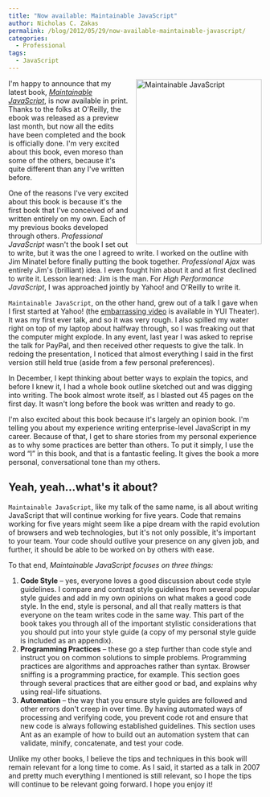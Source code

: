 ```yaml
---
title: "Now available: Maintainable JavaScript"
author: Nicholas C. Zakas
permalink: /blog/2012/05/29/now-available-maintainable-javascript/
categories:
  - Professional
tags:
  - JavaScript
---
```

[<img src="/images/wp-content/uploads/2012/05/lrg1.jpg" alt="Maintainable JavaScript" width="250" height="328" align="right" style="margin-left: 1em" />][1]I'm happy to announce that my latest book, <cite><a href="http://www.amazon.com/Maintainable-JavaScript-Nicholas-C-Zakas/dp/1449327680?tag=nczonline-20">Maintainable JavaScript</a></cite>, is now available in print. Thanks to the folks at O'Reilly, the ebook was released as a preview last month, but now all the edits have been completed and the book is officially done. I'm very excited about this book, even moreso than some of the others, because it's quite different than any I've written before.

One of the reasons I've very excited about this book is because it's the first book that I've conceived of and written entirely on my own. Each of my previous books developed through others. <cite>Professional JavaScript</cite> wasn't the book I set out to write, but it was the one I agreed to write. I worked on the outline with Jim Minatel before finally putting the book together. <cite>Professional Ajax</cite> was entirely Jim's (brilliant) idea. I even fought him about it and at first declined to write it. Lesson learned: Jim is the man. For <cite>High Performance JavaScript</cite>, I was approached jointly by Yahoo! and O'Reilly to write it.

`Maintainable JavaScript`, on the other hand, grew out of a talk I gave when I first started at Yahoo! (the [embarrassing video][2] is available in YUI Theater). It was my first ever talk, and so it was very rough. I also spilled my water right on top of my laptop about halfway through, so I was freaking out that the computer might explode. In any event, last year I was asked to reprise the talk for PayPal, and then received other requests to give the talk. In redoing the presentation, I noticed that almost everything I said in the first version still held true (aside from a few personal preferences). 

In December, I kept thinking about better ways to explain the topics, and before I knew it, I had a whole book outline sketched out and was digging into writing. The book almost wrote itself, as I blasted out 45 pages on the first day. It wasn't long before the book was written and ready to go.

I'm also excited about this book because it's largely an opinion book. I'm telling you about my experience writing enterprise-level JavaScript in my career. Because of that, I get to share stories from my personal experience as to why some practices are better than others. To put it simply, I use the word &#8220;I&#8221; in this book, and that is a fantastic feeling. It gives the book a more personal, conversational tone than my others.

## Yeah, yeah&#8230;what's it about?

`Maintainable JavaScript`, like my talk of the same name, is all about writing JavaScript that will continue working for five years. Code that remains working for five years might seem like a pipe dream with the rapid evolution of browsers and web technologies, but it's not only possible, it's important to your team. Your code should outlive your presence on any given job, and further, it should be able to be worked on by others with ease.

To that end, <cite>Maintainable JavaScript focuses on three things:</p> 

<ol>
  <li>
    <strong>Code Style</strong> &#8211; yes, everyone loves a good discussion about code style guidelines. I compare and contrast style guidelines from several popular style guides and add in my own opinions on what makes a good code style. In the end, style is personal, and all that really matters is that everyone on the team writes code in the same way. This part of the book takes you through all of the important stylistic considerations that you should put into your style guide (a copy of my personal style guide is included as an appendix).
  </li>
  <li>
    <strong>Programming Practices</strong> &#8211; these go a step further than code style and instruct you on common solutions to simple problems. Programming practices are algorithms and approaches rather than syntax. Browser sniffing is a programming practice, for example. This section goes through several practices that are either good or bad, and explains why using real-life situations.
  </li>
  <li>
    <strong>Automation</strong> &#8211; the way that you ensure style guides are followed and other errors don't creep in over time. By having automated ways of processing and verifying code, you prevent code rot and ensure that new code is always following established guidelines. This section uses Ant as an example of how to build out an automation system that can validate, minify, concatenate, and test your code.
  </li>
</ol>

<p>
  Unlike my other books, I believe the tips and techniques in this book will remain relevant for a long time to come. As I said, it started as a talk in 2007 and pretty much everything I mentioned is still relevant, so I hope the tips will continue to be relevant going forward. I hope you enjoy it!<br /> </cite>
</p>

 [1]: http://www.amazon.com/Maintainable-JavaScript-Nicholas-C-Zakas/dp/1449327680?tag=nczonline-20
 [2]: http://www.youtube.com/watch?v=pebHk8S5c6o

